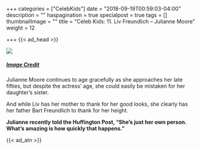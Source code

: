 +++
categories = ["CelebKids"]
date = "2018-09-19T00:59:03-04:00"
description = ""
haspagination = true
specialpost = true
tags = []
thumbnailImage = ""
title = "Celeb Kids: 11. Liv Freundlich – Julianne Moore"
weight = 12

+++
{{< ad_head >}}

![](/uploads/12.jpg)

##### [_Image Credit_](http://americanupbeat.com/kids-of-famous-parents-where-are-they-now/14/)

Julianne Moore continues to age gracefully as she approaches her late fifties, but despite the actress’ age, she could easily be mistaken for her daughter’s sister.

And while Liv has her mother to thank for her good looks, she clearly has her father Bart Freundlich to thank for her height.

**Julianne recently told the Huffington Post, “She’s just her own person. What’s amazing is how quickly that happens.”**

{{< ad_atn >}}